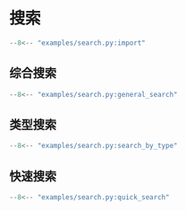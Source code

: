 # 搜索

```python
--8<-- "examples/search.py:import"
```

## 综合搜索

```python
--8<-- "examples/search.py:general_search"
```

## 类型搜索

```python
--8<-- "examples/search.py:search_by_type"
```

## 快速搜索

```python
--8<-- "examples/search.py:quick_search"
```
